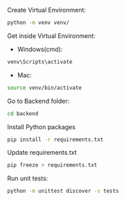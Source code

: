 Create Virtual Environment:
```bash
python -m venv venv/
```

Get inside Virtual Environment:

- Windows(cmd):
```bash
venv\Scripts\activate
```

- Mac:
```bash
source venv/bin/activate
```

Go to Backend folder:
```bash
cd backend
```

Install Python packages
```bash
pip install -r requirements.txt
```

Update requirements.txt
```bash
pip freeze > requirements.txt
```

Run unit tests:

```bash
python -m unittest discover -s tests
```